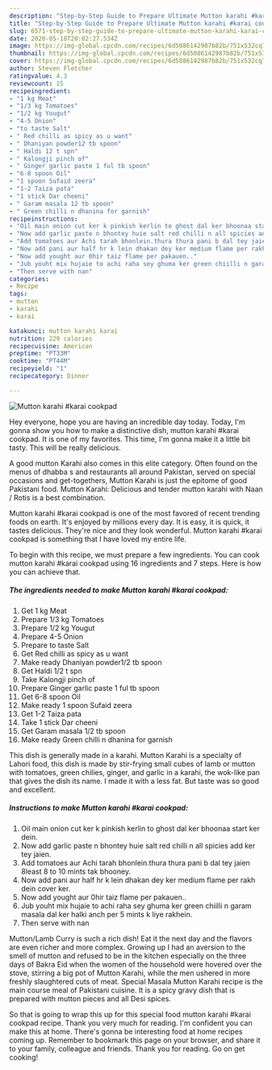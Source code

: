 ```yaml
---
description: "Step-by-Step Guide to Prepare Ultimate Mutton karahi #karai cookpad"
title: "Step-by-Step Guide to Prepare Ultimate Mutton karahi #karai cookpad"
slug: 6571-step-by-step-guide-to-prepare-ultimate-mutton-karahi-karai-cookpad
date: 2020-05-18T20:02:27.534Z
image: https://img-global.cpcdn.com/recipes/6d5086142987b82b/751x532cq70/mutton-karahi-karai-cookpad-recipe-main-photo.jpg
thumbnail: https://img-global.cpcdn.com/recipes/6d5086142987b82b/751x532cq70/mutton-karahi-karai-cookpad-recipe-main-photo.jpg
cover: https://img-global.cpcdn.com/recipes/6d5086142987b82b/751x532cq70/mutton-karahi-karai-cookpad-recipe-main-photo.jpg
author: Steven Fletcher
ratingvalue: 4.3
reviewcount: 15
recipeingredient:
- "1 kg Meat"
- "1/3 kg Tomatoes"
- "1/2 kg Yougut"
- "4-5 Onion"
- "to taste Salt"
- " Red chilli as spicy as u want"
- " Dhaniyan powder12 tb spoon"
- " Haldi 12 t spn"
- " Kalongji pinch of"
- " Ginger garlic paste 1 ful tb spoon"
- "6-8 spoon Oil"
- "1 spoon Sufaid zeera"
- "1-2 Taiza pata"
- "1 stick Dar cheeni"
- " Garam masala 12 tb spoon"
- " Green chilli n dhanina for garnish"
recipeinstructions:
- "Oil main onion cut ker k pinkish kerlin to ghost dal ker bhoonaa start ker dein."
- "Now add garlic paste n bhontey huie salt red chilli n all spicies add ker tey jaien."
- "Add tomatoes aur Achi tarah bhonlein.thura thura pani b dal tey jaien 8least 8 to 10 mints tak bhooney."
- "Now add pani aur half hr k lein dhakan dey ker medium flame per rakh dein cover ker."
- "Now add yought aur 0hir taiz flame per pakauen.."
- "Jub youht mix hujaie to achi raha sey ghuma ker green chiilli n garam masala dal ker halki anch per 5 mints k liye rakhein."
- "Then serve with nan"
categories:
- Recipe
tags:
- mutton
- karahi
- karai

katakunci: mutton karahi karai 
nutrition: 229 calories
recipecuisine: American
preptime: "PT33M"
cooktime: "PT44M"
recipeyield: "1"
recipecategory: Dinner

---
```



![Mutton karahi #karai cookpad](https://img-global.cpcdn.com/recipes/6d5086142987b82b/751x532cq70/mutton-karahi-karai-cookpad-recipe-main-photo.jpg)

Hey everyone, hope you are having an incredible day today. Today, I'm gonna show you how to make a distinctive dish, mutton karahi #karai cookpad. It is one of my favorites. This time, I'm gonna make it a little bit tasty. This will be really delicious.

A good mutton Karahi also comes in this elite category. Often found on the menus of dhabba s and restaurants all around Pakistan, served on special occasions and get-togethers, Mutton Karahi is just the epitome of good Pakistani food. Mutton Karahi: Delicious and tender mutton karahi with Naan / Rotis is a best combination.

Mutton karahi #karai cookpad is one of the most favored of recent trending foods on earth. It's enjoyed by millions every day. It is easy, it is quick, it tastes delicious. They're nice and they look wonderful. Mutton karahi #karai cookpad is something that I have loved my entire life.


To begin with this recipe, we must prepare a few ingredients. You can cook mutton karahi #karai cookpad using 16 ingredients and 7 steps. Here is how you can achieve that.

<!--inarticleads1-->

##### The ingredients needed to make Mutton karahi #karai cookpad:

1. Get 1 kg Meat
1. Prepare 1/3 kg Tomatoes
1. Prepare 1/2 kg Yougut
1. Prepare 4-5 Onion
1. Prepare to taste Salt
1. Get  Red chilli as spicy as u want
1. Make ready  Dhaniyan powder1/2 tb spoon
1. Get  Haldi 1/2 t spn
1. Take  Kalongji pinch of
1. Prepare  Ginger garlic paste 1 ful tb spoon
1. Get 6-8 spoon Oil
1. Make ready 1 spoon Sufaid zeera
1. Get 1-2 Taiza pata
1. Take 1 stick Dar cheeni
1. Get  Garam masala 1/2 tb spoon
1. Make ready  Green chilli n dhanina for garnish


This dish is generally made in a karahi. Mutton Karahi is a specialty of Lahori food, this dish is made by stir-frying small cubes of lamb or mutton with tomatoes, green chilies, ginger, and garlic in a karahi, the wok-like pan that gives the dish its name. I made it with a less fat. But taste was so good and excellent. 

<!--inarticleads2-->

##### Instructions to make Mutton karahi #karai cookpad:

1. Oil main onion cut ker k pinkish kerlin to ghost dal ker bhoonaa start ker dein.
1. Now add garlic paste n bhontey huie salt red chilli n all spicies add ker tey jaien.
1. Add tomatoes aur Achi tarah bhonlein.thura thura pani b dal tey jaien 8least 8 to 10 mints tak bhooney.
1. Now add pani aur half hr k lein dhakan dey ker medium flame per rakh dein cover ker.
1. Now add yought aur 0hir taiz flame per pakauen..
1. Jub youht mix hujaie to achi raha sey ghuma ker green chiilli n garam masala dal ker halki anch per 5 mints k liye rakhein.
1. Then serve with nan


Mutton/Lamb Curry is such a rich dish! Eat it the next day and the flavors are even richer and more complex. Growing up I had an aversion to the smell of mutton and refused to be in the kitchen especially on the three days of Bakra Eid when the women of the household were hovered over the stove, stirring a big pot of Mutton Karahi, while the men ushered in more freshly slaughtered cuts of meat. Special Masala Mutton Karahi recipe is the main course meal of Pakistani cuisine. It is a spicy gravy dish that is prepared with mutton pieces and all Desi spices. 

So that is going to wrap this up for this special food mutton karahi #karai cookpad recipe. Thank you very much for reading. I'm confident you can make this at home. There's gonna be interesting food at home recipes coming up. Remember to bookmark this page on your browser, and share it to your family, colleague and friends. Thank you for reading. Go on get cooking!
